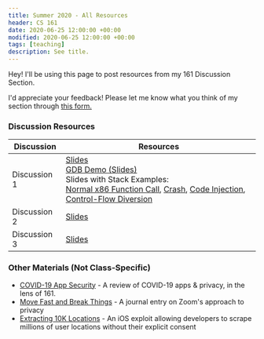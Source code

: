 ```yaml
---
title: Summer 2020 - All Resources 
header: CS 161
date: 2020-06-25 12:00:00 +00:00
modified: 2020-06-25 12:00:00 +00:00
tags: [teaching]
description: See title.
---
```


Hey! I'll be using this page to post resources from my 161 Discussion Section.

I'd appreciate your feedback! Please let me know what you think of my section through [this form.](https://airtable.com/shr762qgTwjZPiTtE)

### Discussion Resources

| Discussion   | Resources                                                    |
| ------------ | ------------------------------------------------------------ |
| Discussion 1 | [Slides](https://docs.google.com/presentation/d/1bfkdeIUkJnh46Y_I1qC1YaYvePgUSYnO9zommQaHvh4/edit#slide=id.p)<br />[GDB Demo (Slides)](https://docs.google.com/presentation/d/1iXwiVLqF3ngBFs21St3BK2kG-3ZGAuIKlnpm31vS5Mk/edit#slide=id.p)<br />Slides with Stack Examples: <br />[Normal x86 Function Call](https://cs161.org/lectures/3/overflow-normal.pdf), [Crash](https://cs161.org/lectures/3/overflow-crash.pdf), [Code Injection](https://cs161.org/lectures/3/overflow-inject.pdf), [Control-Flow Diversion](https://cs161.org/lectures/3/overflow-divert.pdf) |
| Discussion 2 | [Slides](https://docs.google.com/presentation/d/1_aiJ-2jpz_aqLeYwOmOkcOhwKB5Pv5wK37dk9PAEsZ4/edit?usp=sharing) |
| Discussion 3 | [Slides](https://docs.google.com/presentation/d/1Q6b6VfnBD8CMZR7cX7FsYLLYlXKf12KitghxOUewXuk/edit#slide=id.p) |



### Other Materials (Not Class-Specific)

- [COVID-19 App Security](http://shomil.me/covid-19-app-security-research/) - A review of COVID-19 apps & privacy, in the lens of 161.
- [Move Fast and Break Things](http://shomil.me/move-fast-and-break-things/) - A journal entry on Zoom's approach to privacy
- [Extracting 10K Locations](http://shomil.me/extracting-10000-locations/) - An iOS exploit allowing developers to scrape millions of user locations without their explicit consent

